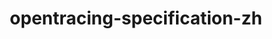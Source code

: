 ---
title: opentracing-specification-zh
registryType: instrumentation
tags:
  - opentracing
  
repo: https://github.com/opentracing-contrib/opentracing-specification-zh
license: Apache License 2.0
description: OpenTracing标准（中文版） `zh` (Chinese) translation of the opentracing/specification
authors: OpenTracing Contributors
otVersion: latest
---